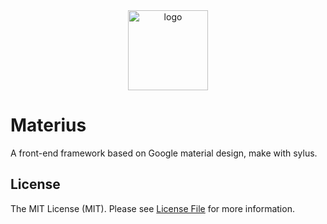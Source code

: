 <div align="center">
  <img alt="logo" src="https://raw.github.com/materius/framework/master/assets/images/logo.png" width="128">
</div>

# Materius

A front-end framework based on Google material design, make with sylus.

## License

The MIT License (MIT). Please see [License File](LICENSE.md) for more information.

